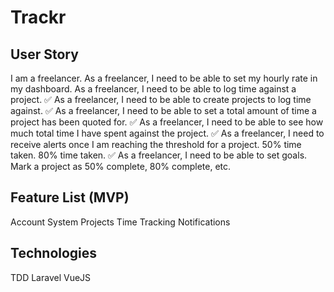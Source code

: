# Trackr 

## User Story

I am a freelancer.
As a freelancer, I need to be able to set my hourly rate in my dashboard.
As a freelancer, I need to be able to log time against a project. ✅
As a freelancer, I need to be able to create projects to log time against. ✅
As a freelancer, I need to be able to set a total amount of time a project has been quoted for. ✅
As a freelancer, I need to be able to see how much total time I have spent against the project. ✅
As a freelancer, I need to receive alerts once I am reaching the threshold for a project. 50% time taken. 80% time taken. ✅
As a freelancer, I need to be able to set goals. Mark a project as 50% complete, 80% complete, etc.

## Feature List (MVP)

Account System
Projects
Time Tracking
Notifications

## Technologies

TDD
Laravel
VueJS
<Insert Lovely Frontend Framework Here>
